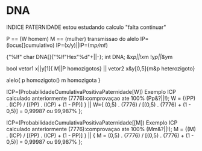 # DNA
INDICE PATERNIDADE
estou estudando calculo
"falta continuar"

P == (W homem)
M ==  (mulher)
transmissao do alelo
IP=(locus[]cumulativo)
IP=(x/y)||IP=(m*p/m*f)

{"%lf" 
char DNA[]{"%lf"Hex"%d"+||-};
int DNA;
&x*p||!x*m
!y*p||&y*m

bool
vetor1 x||y[1]{ M||P homozigotos}
||
vetor2 x&y[0,5]{m&p heterozigoto} 

alelo{
p homozigoto() 
m homozigota
}

ICP=(ProbabilidadeCumulativaPositivaPaternidade[W])
Exemplo 
ICP calculado anteriormente 
(7776):comprovaçao ate 100%
(Pp&?||!); 
W = {(PP) . (ICP) / [(PP) . (ICP) + (1 - PP)] } || W={ (0,5) . (7776) / [(0,5) . (7776) + (1 - 0,5)] = 0,99987 ou 99,987% };

ICP=(ProbabilidadeCumulativaPositivaPaternidade[[M])
Exemplo 
ICP calculado anteriormente 
(7776):comprovaçao ate 100%
(Mm&?||!); 
M = {(M) . (ICP) / [(PP) . (ICP) + (1 - PP)] } || {  M = (0,5) . (7776) / [(0,5) . (7776) + (1 - 0,5)] = 0,99987 ou 99,987% };
